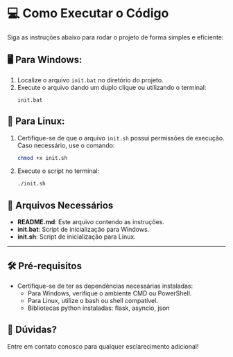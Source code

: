 # 💻 Como Executar o Código

Siga as instruções abaixo para rodar o projeto de forma simples e eficiente:

## 🖥️ Para Windows:
1. Localize o arquivo `init.bat` no diretório do projeto.
2. Execute o arquivo dando um duplo clique ou utilizando o terminal:
   ```
   init.bat
   ```

## 🐧 Para Linux:
1. Certifique-se de que o arquivo `init.sh` possui permissões de execução. Caso necessário, use o comando:
   ```bash
   chmod +x init.sh
   ```
2. Execute o script no terminal:
   ```bash
   ./init.sh
   ```

## 📂 Arquivos Necessários
- **README.md**: Este arquivo contendo as instruções.
- **init.bat**: Script de inicialização para Windows.
- **init.sh**: Script de inicialização para Linux.

---

## 🛠️ Pré-requisitos
- Certifique-se de ter as dependências necessárias instaladas:
  - Para Windows, verifique o ambiente CMD ou PowerShell.
  - Para Linux, utilize o bash ou shell compatível.
  - Bibliotecas python instaladas: flask, asyncio, json

## 🚀 Dúvidas?
Entre em contato conosco para qualquer esclarecimento adicional!
